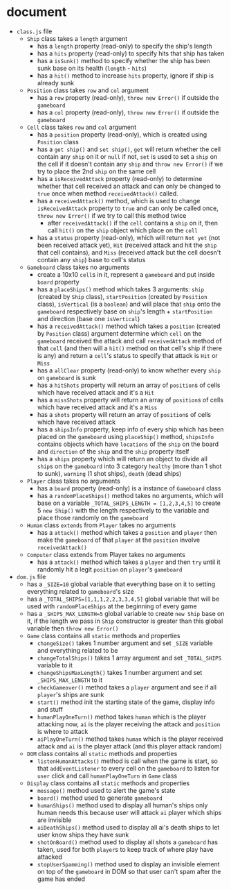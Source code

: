 # document

- `class.js` file
  - `Ship` class takes a `length` argument
    - has a `length` property (read-only) to specify the ship's length
    - has a `hits` property (read-only) to specify hits that ship has taken
    - has a `isSunk()` method to specify whether the ship has been sunk base on its health (`length` - `hits`)
    - has a `hit()` method to increase `hits` property, ignore if ship is already sunk
  - `Position` class takes `row` and `col` argument
    - has a `row` property (read-only), `throw new Error()` if outside the `gameboard`
    - has a `col` property (read-only), `throw new Error()` if outside the `gameboard`
  - `Cell` class takes `row` and `col` argument
    - has a `position` property (read-only), which is created using `Position` class
    - has a `get ship()` and `set ship()`, `get` will return whether the cell contain any `ship` on it or `null` if not, `set` is used to set a `ship` on the cell if it doesn't contain any `ship` and `throw new Error()` if we try to place the 2nd `ship` on the same cell
    - has a `isReceivedAttack` property (read-only) to determine whether that cell received an attack and can only be changed to `true` once when method `receivedAttack()` called.
    - has a `receivedAttack()` method, which is used to change `isReceivedAttack` property to `true` and can only be called once, `throw new Error()` if we try to call this method twice
      - after `receivedAttack()` if the `cell` contains a `ship` on it, then call `hit()` on the `ship` object which place on the `cell`
    - has a `status` property (read-only), which will return `Not yet` (not been received attack yet), `Hit` (received attack and hit the `ship` that cell contains), and `Miss` (received attack but the cell doesn't contain any `ship`) base to cell's status
  - `Gameboard` class takes no arguments
    - create a 10x10 `cell`s in it, represent a `gameboard` and put inside `board` property
    - has a `placeShips()` method which takes 3 arguments: `ship` (created by `Ship` class), `startPosition` (created by `Position` class), `isVertical` (is a `boolean`) and will place that `ship` onto the `gameboard` respectively base on `ship`'s length + `startPosition` and direction (base one `isVertical`)
    - has a `receivedAttack()` method which takes a `position` (created by `Position` class) argument determine which `cell` on the `gameboard` received the attack and call `receivedAttack` method of that `cell` (and then will a `hit()` method on that cell's ship if there is any) and return a `cell`'s status to specify that attack is `Hit` or `Miss`
    - has a `allClear` property (read-only) to know whether every `ship` on `gameboard` is sunk
    - has a `hitShots` property will return an array of `position`s of cells which have received attack and it's a `Hit`
    - has a `missShots` property will return an array of `position`s of cells which have received attack and it's a `Miss`
    - has a `shots` property will return an array of `position`s of cells which have received attack
    - has a `shipsInfo` property, keep info of every ship which has been placed on the `gameboard` using `placeShip()` method, `shipsInfo` contains objects which have `locations` of the `ship` on the board and `direction` of the `ship` and the `ship` property itself
    - has a `ships` property which will return an object to divide all `ship`s on the `gameboard` into 3 category `healthy` (more than 1 shot to sunk), `warning` (1 shot ships), `death` (dead ships)
  - `Player` class takes no arguments
    - has a `board` property (read-only) is a instance of `Gameboard` class
    - has a `randomPlaceShips()` method takes no arguments, which will base on a variable `_TOTAL_SHIPS_LENGTH = [1,2,3,4,5]` to create 5 `new Ship()` with the length respectively to the variable and place those randomly on the `gameboard`
  - `Human` class `extends` from `Player` takes no arguments
    - has a `attack()` method which takes a `position` and `player` then make the `gameboard` of that `player` at the `position` involve `receivedAttack()`
  - `Computer` class extends from Player takes no arguments
    - has a `attack()` method which takes a `player` and then `try` until it randomly hit a legit `position` on `player`'s `gameboard`
- `dom.js` file
  - has a `_SIZE=10` global variable that everything base on it to setting everything related to `gameboard`'s size
  - has a `_TOTAL_SHIPS=[1,1,1,2,2,3,3,4,5]` global variable that will be used with `randomPlaceShips` at the beginning of every game
  - has a `_SHIPS_MAX_LENGTH=5` global variable to create `new Ship` base on it, if the length we pass in `Ship` constructor is greater than this global variable then `throw new Error()`
  - `Game` class contains all `static` methods and properties
    - `changeSize()` takes 1 number argument and set `_SIZE` variable and everything related to be
    - `changeTotalShips()` takes 1 array argument and set `_TOTAL_SHIPS` variable to it
    - `changeShipsMaxLength()` takes 1 number argument and set `_SHIPS_MAX_LENGTH` to it
    - `checkGameover()` method takes a `player` argument and see if all `player`'s ships are sunk
    - `start()` method init the starting state of the game, display info and stuff
    - `humanPlayOneTurn()` method takes `human` which is the player attacking now, `ai` is the player receiving the attack and `position` is where to attack
    - `aiPlayOneTurn()` method takes `human` which is the player received attack and `ai` is the player attack (and this player attack random)
  - `DOM` class contains all `static` methods and properties
    - `listenHumanAttacks()` method is call when the game is start, so that `addEventListener` to every cell on the `gameboard` to listen for `user` click and call `humanPlayOneTurn` in `Game` class
  - `Display` class contains all `static` methods and properties
    - `message()` method used to alert the game's state
    - `board()` method used to generate `gameboard`
    - `humanShips()` method used to display all human's ships only human needs this because user will attack `ai` player which ships are invisible
    - `aiDeathShips()` method used to display all ai's death ships to let user know ships they have sunk
    - `shotOnBoard()` method used to display all shots a `gameboard` has taken, used for both `player`s to keep track of where play have attacked
    - `stopUserSpamming()` method used to display an invisible element on top of the `gameboard` in DOM so that user can't spam after the game has ended
